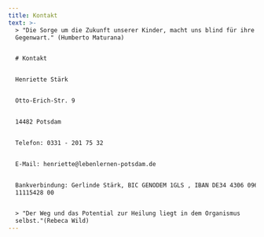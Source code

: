 ```yaml
---
title: Kontakt
text: >-
  > "Die Sorge um die Zukunft unserer Kinder, macht uns blind für ihre
  Gegenwart." (Humberto Maturana)


  # Kontakt


  Henriette Stärk


  Otto-Erich-Str. 9


  14482 Potsdam


  Telefon: 0331 - 201 75 32


  E-Mail: henriette@lebenlernen-potsdam.de


  Bankverbindung: Gerlinde Stärk, BIC GENODEM 1GLS , IBAN DE34 4306 0967
  11115428 00


  > "Der Weg und das Potential zur Heilung liegt in dem Organismus
  selbst."(Rebeca Wild)
---
```


